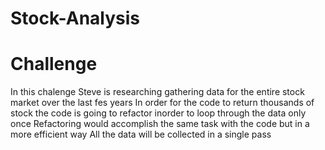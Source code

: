 # Stock-Analysis
# Challenge
In this chalenge Steve is researching gathering data for the entire stock market over the last fes years
In order for the code to return thousands of stock the code is going to refactor inorder to loop through the data only once
Refactoring would accomplish the same task with the code but in a more efficient way
All the data will be collected in a single pass
